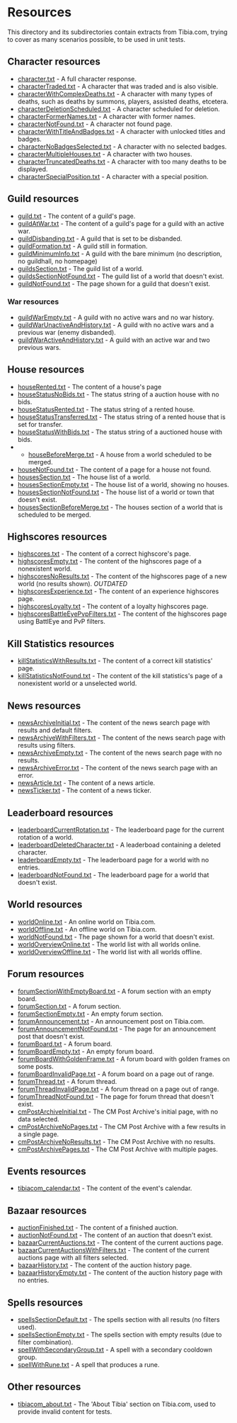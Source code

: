 # Resources
This directory and its subdirectories contain extracts from Tibia.com,
trying to cover as many scenarios possible, to be used in unit tests.

## Character resources
- [character.txt](character/character.txt) - A full character response.
- [characterTraded.txt](character/characterTraded.txt) - A character that was traded and is also visible.
- [characterWithComplexDeaths.txt](character/characterWithComplexDeaths.txt) - A character with many types of deaths, such as deaths by summons, players, assisted deaths, etcetera.
- [characterDeletionScheduled.txt](character/characterDeletionScheduled.txt) - A character scheduled for deletion.
- [characterFormerNames.txt](character/characterFormerNames.txt) - A character with former names.
- [characterNotFound.txt](character/characterNotFound.txt) - A character not found page.
- [characterWithTitleAndBadges.txt](character/characterWithTitleAndBadges.txt) - A character with unlocked titles and badges.
- [characterNoBadgesSelected.txt](character/characterNoBadgesSelected.txt) - A character with no selected badges.
- [characterMultipleHouses.txt](character/characterMultipleHouses.txt) - A character with two houses.
- [characterTruncatedDeaths.txt](character/characterTruncatedDeaths.txt) - A character with too many deaths to be displayed.
- [characterSpecialPosition.txt](character/characterSpecialPosition.txt) - A character with a special position.


## Guild resources
- [guild.txt](guild/guild.txt) - The content of a guild's page.
- [guildAtWar.txt](guild/guildAtWar.txt) - The content of a guild's page for a guild with an active war.
- [guildDisbanding.txt](guild/guildDisbanding.txt) - A guild that is set to be disbanded.
- [guildFormation.txt](guild/guildFormation.txt) - A guild still in formation.
- [guildMinimumInfo.txt](guild/guildMinimumInfo.txt) - A guild with the bare minimum (no description, no guildhall, no homepage)
- [guildsSection.txt](guild/guildsSection.txt) - The guild list of a world.
- [guildsSectionNotFound.txt](guild/guildsSectionNotFound.txt) - The guild list of a world that doesn't exist.
- [guildNotFound.txt](guild/guildNotFound.txt) - The page shown for a guild that doesn't exist.
 
### War resources

- [guildWarEmpty.txt](guild/wars/guildWarEmpty.txt) - A guild with no active wars and no war history.
- [guildWarUnactiveAndHistory.txt](guild/wars/guildWarUnactiveAndHistory.txt) - A guild with no active wars and a previous war (enemy disbanded).
- [guildWarActiveAndHistory.txt](guild/wars/guildWarActiveAndHistory.txt) - A guild with an active war and two previous wars.

## House resources
- [houseRented.txt](house/houseRented.txt) - The content of a house's page
- [houseStatusNoBids.txt](house/houseStatusNoBids.txt) - The status string of a auction house with no bids.
- [houseStatusRented.txt](house/houseStatusRented.txt) - The status string of a rented house.
- [houseStatusTransferred.txt](house/houseStatusTransferred.txt) - The status string of a rented house that is set
 for transfer.
- [houseStatusWithBids.txt](house/houseAuctionedWithBids.txt) - The status string of a auctioned house with
 bids.
- - [houseBeforeMerge.txt](house/houseBeforeMerge.txt) - A house from a world scheduled to be merged.
- [houseNotFound.txt](house/houseNotFound.txt) - The content of a page for a house not found.
- [housesSection.txt](house/housesSection.txt) - The house list of a world.
- [housesSectionEmpty.txt](house/housesSectionEmpty.txt) - The house list of a world, showing no houses.
- [housesSectionNotFound.txt](house/housesSectionNotFound.txt) - The house list of a world or town that doesn't 
exist.
- [housesSectionBeforeMerge.txt](house/housesSectionBeforeMerge.txt) - The houses section of a world that is scheduled to be merged.

## Highscores resources
- [highscores.txt](highscores/highscores.txt) - The content of a correct highscore's page.
- [highscoresEmpty.txt](highscores/highscoresEmpty.txt) - The content of the highscores page of a nonexistent world.
- [highscoresNoResults.txt](highscores/highscoresNoResults.txt) - The content of the highscores page of a new world (no results shown). _OUTDATED_
- [highscoresExperience.txt](highscores/highscoresExperience.txt) - The content of an experience highscores page.
- [highscoresLoyalty.txt](highscores/highscoresLoyalty.txt) - The content of a loyalty highscores page.
- [highscoresBattleEyePvpFilters.txt](highscores/highscoresBattleEyePvpFilters.txt) - The content of the highscores page using BattlEye and PvP filters.


## Kill Statistics resources
- [killStatisticsWithResults.txt](killStatistics/killStatisticsWithResults.txt) - The content of a correct kill statistics' page.
- [killStatisticsNotFound.txt](killStatistics/killStatisticsNotFound.txt) - The content of the kill statistics's page of a 
nonexistent world or a unselected world.

## News resources
- [newsArchiveInitial.txt](news/newsArchiveInitial.txt) - The content of the news search page with results and default filters.
- [newsArchiveWithFilters.txt](news/newsArchiveWithFilters.txt) - The content of the news search page with results using filters.
- [newsArchiveEmpty.txt](news/newsArchiveEmpty.txt) - The content of the news search page with no results.
- [newsArchiveError.txt](news/newsArchiveError.txt) - The content of the news search page with an error.
- [newsArticle.txt](news/newsArticle.txt) - The content of a news article.
- [newsTicker.txt](news/newsTicker.txt) - The content of a news ticker.

## Leaderboard resources
- [leaderboardCurrentRotation.txt](leaderboards/leaderboardCurrentRotation.txt) - The leaderboard page for the current rotation of a world.
- [leaderboardDeletedCharacter.txt](leaderboards/leaderboardDeletedCharacter.txt) - A leaderboad containing a deleted character.
- [leaderboardEmpty.txt](leaderboards/leaderboardEmpty.txt) - The leaderboard page for a world with no entries.
- [leaderboardNotFound.txt](leaderboards/leaderboardNotFound.txt) - The leaderboard page for a world that doesn't exist.

## World resources
 - [worldOnline.txt](world/worldOnline.txt) - An online world on Tibia.com.
 - [worldOffline.txt](world/worldOffline.txt) - An offline world on Tibia.com.
 - [worldNotFound.txt](world/worldNotFound.txt) - The page shown for a world that doesn't exist.
 - [worldOverviewOnline.txt](world/worldOverviewOnline.txt) - The world list with all worlds online.
 - [worldOverviewOffline.txt](world/worldOverviewOffline.txt) - The world list with all worlds offline.

## Forum resources

- [forumSectionWithEmptyBoard.txt](forums/forumSectionWithEmptyBoard.txt) - A forum section with an empty board.
- [forumSection.txt](forums/forumSection.txt) - A forum section.
- [forumSectionEmpty.txt](forums/forumSectionEmpty.txt) - An empty forum section.
- [forumAnnouncement.txt](forums/forumAnnouncement.txt) - An announcement post on Tibia.com.
- [forumAnnouncementNotFound.txt](forums/forumAnnouncementNotFound.txt) - The page for an announcement post that doesn't
  exist.
- [forumBoard.txt](forums/forumBoard.txt) - A forum board.
- [forumBoardEmpty.txt](forums/forumBoardEmpty.txt) - An empty forum board.
- [forumBoardWithGoldenFrame.txt](forums/forumBoardWithGoldenFrame.txt) - A forum board with golden frames on some
  posts.
- [forumBoardInvalidPage.txt](forums/forumBoardInvalidPage.txt) - A forum board on a page out of range.
- [forumThread.txt](forums/forumThread.txt) - A forum thread.
- [forumThreadInvalidPage.txt](forums/forumThreadInvalidPage.txt) - A forum thread on a page out of range.
- [forumThreadNotFound.txt](forums/forumThreadNotFound.txt) - The page for forum thread that doesn't exist.
- [cmPostArchiveInitial.txt](forums/cmPostArchiveInitial.txt) - The CM Post Archive's initial page, with no data
  selected.
- [cmPostArchiveNoPages.txt](forums/cmPostArchiveNoPages.txt) - The CM Post Archive with a few results in a single page.
- [cmPostArchiveNoResults.txt](forums/cmPostArchiveNoResults.txt) - The CM Post Archive with no results.
- [cmPostArchivePages.txt](forums/cmPostArchivePages.txt) - The CM Post Archive with multiple pages.

## Events resources
- [tibiacom_calendar.txt](events/event_schedule.txt) - The content of the event's calendar.

## Bazaar resources
- [auctionFinished.txt](bazaar/auctionFinished.txt) - The content of a finished auction.
- [auctionNotFound.txt](bazaar/auctionNotFound.txt) - The content of an auction that doesn't exist.
- [bazaarCurrentAuctions.txt](bazaar/bazaarCurrentAuctions.txt) - The content of the current auctions page.
- [bazaarCurrentAuctionsWithFilters.txt](bazaar/bazaarCurrentAuctionsWithFilters.txt) - The content of the current auctions page with all filters selected.
- [bazaarHistory.txt](bazaar/bazaarHistory.txt) - The content of the auction history page.
- [bazaarHistoryEmpty.txt](bazaar/bazaarHistoryEmpty.txt) - The content of the auction history page with no entries.

 
## Spells resources
- [spellsSectionDefault.txt](spells/spellsSectionDefault.txt) - The spells section with all results (no filters used).
- [spellsSectionEmpty.txt](spells/spellsSectionEmpty.txt) - The spells section with empty results (due to filter combination).
- [spellWithSecondaryGroup.txt](spells/spellWithSecondaryGroup.txt) - A spell with a secondary cooldown group.
- [spellWithRune.txt](spells/spellWithRune.txt) - A spell that produces a rune.

 ## Other resources
 - [tibiacom_about.txt](tibiacom_about.txt) - The 'About Tibia' section on Tibia.com, used to provide invalid content 
 for tests.
